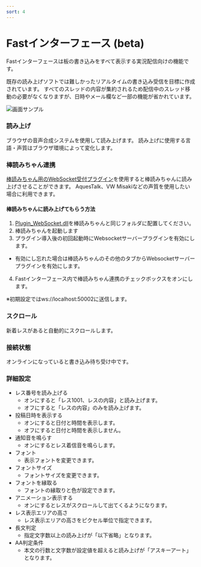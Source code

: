 ```yaml
---
sort: 4
---
```


# Fastインターフェース (beta)

Fastインターフェースは板の書き込みをすべて表示する実況配信向けの機能です。

既存の読み上げソフトでは難しかったリアルタイムの書き込み受信を目標に作成されています。
すべてのスレッドの内容が集約されるため配信中のスレッド移動の必要がなくなりますが、日時やメール欄など一部の機能が省かれています。

![画面サンプル](https://cdn.bbs.jpnkn.com/etc/fast-help-1.png)

### 読み上げ

ブラウザの音声合成システムを使用して読み上げます。
読み上げに使用する言語・声質はブラウザ環境によって変化します。

### 棒読みちゃん連携

[棒読みちゃん用のWebSocket受付プラグイン](https://github.com/xztaityozx/BouyomiChan-WebSocket-Plugin)を使用すると棒読みちゃんに読み上げさせることができます。
AquesTalk、VW Misakiなどの声質を使用したい場合に利用できます。

#### 棒読みちゃんに読み上げてもらう方法
 1. [Plugin_WebSocket.dll](https://github.com/xztaityozx/BouyomiChan-WebSocket-Plugin/raw/master/Plugin_WebSocket.dll)を棒読みちゃんと同じフォルダに配置してください。
 2. 棒読みちゃんを起動します
 3. プラグイン導入後の初回起動時にWebsocketサーバープラグインを有効にします。
  - 有効にし忘れた場合は棒読みちゃんのその他のタブからWebsocketサーバープラグインを有効にします。
 4. Fastインターフェース内で棒読みちゃん連携のチェックボックスをオンにします。
 
※初期設定ではws://localhost:50002に送信します。

### スクロール
新着レスがあると自動的にスクロールします。

### 接続状態
オンラインになっていると書き込み待ち受け中です。

### 詳細設定

 - レス番号を読み上げる
   - オンにすると「レス1001、レスの内容」と読み上げます。
   - オフにすると「レスの内容」のみを読み上げます。
 - 投稿日時を表示する
   - オンにすると日付と時間を表示します。
   - オフにすると日付と時間を表示しません。
 - 通知音を鳴らす
   - オンにするとレス着信音を鳴らします。
 - フォント
   - 表示フォントを変更できます。
 - フォントサイズ
   - フォントサイズを変更できます。
 - フォントを縁取る
   - フォントの縁取りと色が設定できます。
 - アニメーション表示する
   - オンにするとレスがスクロールして出てくるようになります。
 - レス表示エリアの高さ
   - レス表示エリアの高さをピクセル単位で指定できます。
 - 長文判定
   - 指定文字数以上の読み上げが「以下省略」となります。
 - AA判定条件
   - 本文の行数と文字数が設定値を超えると読み上げが「アスキーアート」となります。
